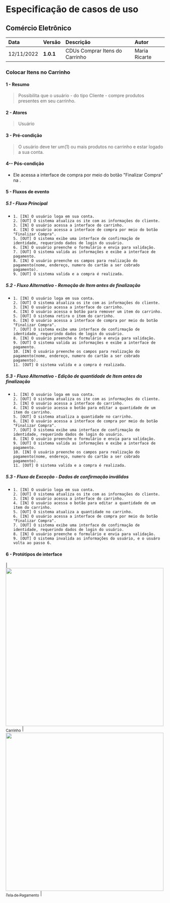 # Especificação de casos de uso 

## Comércio Eletrônico

|  Data  | Versão | Descrição | Autor |
|:-------|:-------|:----------|:------|
| 12/11/2022 | **1.0.1** | CDUs Comprar Itens do Carrinho | Maria Ricarte |

###  Colocar Itens no Carrinho
#### 1 - Resumo
> Possibilita que o usuário - do tipo Cliente - compre produtos presentes em seu carrinho.

#### 2 - Atores
>  Usuário

#### 3 - Pré-condição
> O usuário deve ter um(1) ou mais produtos no carrinho e estar logado a sua conta.

#### 4-- Pós-condição
<ul>
  <li>Ele acessa a interface de compra por meio do botão "Finalizar Compra" na .</li>
</ul>

#### 5 - Fluxos de evento

##### 5.1 - Fluxo Principal

<ul>
  <li>
    
    1. [IN] O usuário loga em sua conta.
    2. [OUT] O sistema atualiza os ite com as informações do cliente.
    3. [IN] O usuário acessa a interface do carrinho.
    4. [IN] O usuário acessa a interface de compra por meio do botão "Finalizar Compra".
    5. [OUT] O sistema exibe uma interface de confirmação de identidade, requerindo dados de login do usuário.
    6. [IN] O usuário preenche o formulário e envia para validação.
    7. [OUT] O sistema valida as informações e exibe a interface de pagamento.
    8. [IN] O usuário preenche os campos para realização do pagamento(nome, endereço, numero do cartão a ser cobrado pagamento).
    9. [OUT] O sistema valida e a compra é realizada.
    
  </li>
</ul> 

##### 5.2 - Fluxo Alternativo - Remoção de Item antes de finalização 

<ul>
  <li>
    
    1. [IN] O usuário loga em sua conta.
    2. [OUT] O sistema atualiza os ite com as informações do cliente.
    3. [IN] O usuário acessa a interface do carrinho.
    4. [IN] O usuário acessa o botão para remover um item do carrinho.
    5. [OUT] O sistema retira o item do carrinho.
    6. [IN] O usuário acessa a interface de compra por meio do botão "Finalizar Compra".
    7. [OUT] O sistema exibe uma interface de confirmação de identidade, requerindo dados de login do usuário.
    8. [IN] O usuário preenche o formulário e envia para validação.
    9. [OUT] O sistema valida as informações e exibe a interface de pagamento.
    10. [IN] O usuário preenche os campos para realização do pagamento(nome, endereço, numero do cartão a ser cobrado pagamento).
    11. [OUT] O sistema valida e a compra é realizada.
    
  </li>
</ul>  

##### 5.3 - Fluxo Alternativo - Edição de quantidade de Item antes da finalização 

<ul>
  <li>
    
    1. [IN] O usuário loga em sua conta.
    2. [OUT] O sistema atualiza os ite com as informações do cliente.
    3. [IN] O usuário acessa a interface do carrinho.
    4. [IN] O usuário acessa o botão para editar a quantidade de um item do carrinho.
    5. [OUT] O sistema atualiza a quantidade no carrinho.
    6. [IN] O usuário acessa a interface de compra por meio do botão "Finalizar Compra".
    7. [OUT] O sistema exibe uma interface de confirmação de identidade, requerindo dados de login do usuário.
    8. [IN] O usuário preenche o formulário e envia para validação.
    9. [OUT] O sistema valida as informações e exibe a interface de pagamento.
    10. [IN] O usuário preenche os campos para realização do pagamento(nome, endereço, numero do cartão a ser cobrado pagamento).
    11. [OUT] O sistema valida e a compra é realizada.
    
  </li>
</ul>

##### 5.3 - Fluxo de Exceção - Dados de confirmação inválidos

<ul>
  <li>
    
    1. [IN] O usuário loga em sua conta.
    2. [OUT] O sistema atualiza os ite com as informações do cliente.
    3. [IN] O usuário acessa a interface do carrinho.
    4. [IN] O usuário acessa o botão para editar a quantidade de um item do carrinho.
    5. [OUT] O sistema atualiza a quantidade no carrinho.
    6. [IN] O usuário acessa a interface de compra por meio do botão "Finalizar Compra".
    7. [OUT] O sistema exibe uma interface de confirmação de identidade, requerindo dados de login do usuário.
    8. [IN] O usuário preenche o formulário e envia para validação.
    9. [OUT] O sistema invalida as informações do usuário, e o usuáro volta ao passo 6.
    
  </li>
</ul>


#### 6 - Protótipos de interface

| [<img src="https://github.com/PI-InfoWeb-CNAT/Malfatti/blob/main/docs/Fotos%20do%20cdus/Sacola.png" width=500><br><sub>Carrinho</sub>](#) 
| [<img src="https://github.com/PI-InfoWeb-CNAT/Malfatti/blob/main/code/Malfitti%20prototipos/Tela%20de%20Pagamento.png" width=500><br><sub>Tela de Pagamento</sub>](#) | 
